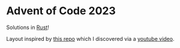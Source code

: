 # Advent of Code 2023

Solutions in [Rust](https://rust-lang.org)!

Layout inspired by [this repo](https://github.com/ChristopherBiscardi/advent-of-code/blob/main/2023/rust) which I discovered via a [youtube video](https://www.youtube.com/watch?v=fEQv-cqzbPg).
